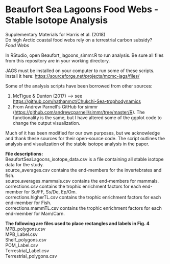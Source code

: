 # Beaufort Sea Lagoons Food Webs - Stable Isotope Analysis
Supplementary Materials for Harris et al. (2018)  
Do high Arctic coastal food webs rely on a terrestrial carbon subsidy?  
*Food Webs*

In RStudio, open Beaufort_lagoons_simmr.R to run analysis. Be sure all files from this repository are in your working directory.

JAGS must be installed on your computer to run some of these scripts. Install it here: https://sourceforge.net/projects/mcmc-jags/files/

Some of the analysis scripts have been borrowed from other sources:  
1. McTigue & Dunton (2017) --> see https://github.com/nathanmct/Chukchi-Sea-trophodynamics  
2. From Andrew Parnell's GitHub for simmr (https://github.com/andrewcparnell/simmr/tree/master/R). The functionality is the same, but I have altered some of the ggplot code to change the output visualization.

Much of it has been modified for our own purposes, but we acknowledge and thank these sources for their open-source code. The script outlines the analysis and visualization of the stable isotope analysis in the paper.

**File descriptions:**  
BeaufortSeaLagoons_isotope_data.csv is a file containing all stable isotope data for the study.  
source_averages.csv contains the end-members for the invertebrates and fish.  
source.averages.mammals.csv contains the end-members for mammals.  
corrections.csv contains the trophic enrichment factors for each end-member for Su/FF, Ss/De, Ep/Om.  
corrections.higherTL.csv contains the trophic enrichment factors for each end-member for Fish.  
corrections.mammTL.csv contains the trophic enrichment factors for each end-member for Mam/Carn.  

**The following are files used to place rectangles and labels in Fig. 4**  
MPB_polygons.csv  
MPB_Label.csv  
Shelf_polygons.csv  
POM_Label.csv  
Terrestrial_Label.csv  
Terrestrial_polygons.csv  
